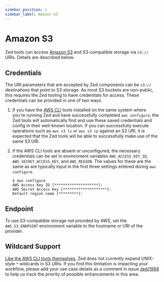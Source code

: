 ```yaml
---
sidebar_position: 1
sidebar_label: Amazon S3
---
```


# Amazon S3

Zed tools can access [Amazon S3](https://aws.amazon.com/s3/) and
S3-compatible storage via `s3://` URIs. Details are described below.

## Credentials

The URI parameters that are accepted by Zed components can be `s3://`
destinations that point to S3 storage. As most S3 buckets are non-public, this
requires the Zed tooling to have credentials for access. These credentials can
be provided in one of two ways.

1. If you have the [AWS CLI](https://aws.amazon.com/cli/) tools installed on
the same system where you're running Zed and have successfully completed
`aws configure`, the Zed tools will automatically find and use these saved
credentials and config in their well-known location. If you can successfully
execute operations such as `aws s3 ls` or `aws s3 cp` against an S3 URI, it is
expected that the Zed tools will be able to successfully make use of the same
S3 URI.

2. If the AWS CLI tools are absent or unconfigured, the necessary credentials
can be set in environment variables `AWS_ACCESS_KEY_ID`,
`AWS_SECRET_ACCESS_KEY`, and `AWS_REGION`. The values for these are the same as
are typically input in the first three settings entered during `aws configure`.

   ```
   $ aws configure
   AWS Access Key ID [********************]: 
   AWS Secret Access Key [********************]: 
   Default region name [*********]: 
   ```

## Endpoint

To use S3-compatible storage not provided by AWS, set the `AWS_S3_ENDPOINT`
environment variable to the hostname or URI of the provider.

## Wildcard Support

[Like the AWS CLI tools themselves](https://aws.amazon.com/premiumsupport/knowledge-center/s3-event-notification-filter-wildcard/#:~:text=Because%20the%20wildcard%20asterisk%20character,suffix%20object%20key%20name%20filter.),
Zed does not currently expand UNIX-style `*` wildcards in S3 URIs. If you
find this limitation is impacting your workflow, please add your use case
details as a comment in issue [zed/1994](https://github.com/brimdata/zed/issues/1994)
to help us track the priority of possible enhancements in this area.

